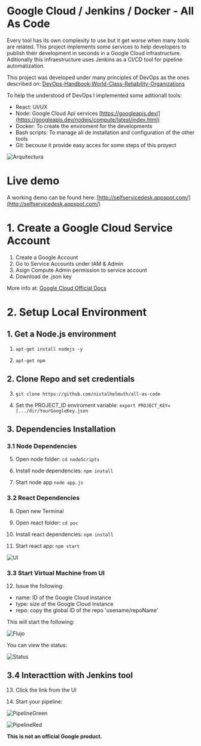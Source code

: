 
# Google Cloud / Jenkins / Docker - All As Code

Every tool has its own complexity to use but it get worse when many tools are related. This project implements some services to help developers to publish their development in seconds in a Google Cloud infrastructure. Aditionally this infraestructure uses Jenkins as a CI/CD tool for pipeline automatization.

This project was developed under many principles of DevOps as the ones described on: [DevOps-Handbook-World-Class-Reliability-Organizations](https://www.amazon.com/DevOps-Handbook-World-Class-Reliability-Organizations/dp/1942788002)

To help the understood of DevOps I implemented some aditionall tools:

* React: UI/UX
* Node: Google Cloud Api services [https://googleapis.dev/](https://googleapis.dev/nodejs/compute/latest/index.html)
* Docker: To create the enviroment for the developments
* Bash scripts: To manage all de installation and configuration of the other tools
* Git: becouse it provide easy acces for some steps of this proyect


![Arquitectura](https://github.com/nistalhelmuth/all-as-code/blob/master/Arquitectura.png "Architecture")


# Live demo

A working demo can be found here: [http://selfservicedesk.appspot.com/](http://selfservicedesk.appspot.com/)

# 1. Create a Google Cloud Service Account

1. Create a Google Account
2. Go to Service Accounts under IAM & Admin
3. Asign Compute Admin permission to service account
4. Download de .json key

More info at: [Google Cloud Official Docs](https://cloud.google.com/iam/docs/creating-managing-service-accounts)


# 2. Setup Local Environment

## 1. Get a Node.js environment

1. `apt-get install nodejs -y`

2. `apt-get npm`

## 2. Clone Repo and set credentials

3. `git clone https://github.com/nistalhelmuth/all-as-code`

4. Set the PROJECT_ID enviroment variable: `export PROJECT_KEY=[.../dir/YourGoogleKey.json`

## 3. Dependencies Installation
### 3.1 Node Dependencies

5. Open node folder: `cd nodeScripts`

6. Install node dependencies: `npm install`

7. Start node app `node app.js`

### 3.2 React Dependencies

8. Open new Terminal

9. Open react folder: `cd poc`

10. Install react dependencies: `npm install`

11. Start react app: `npm start`

![UI](https://github.com/nistalhelmuth/all-as-code/blob/master/Arquitectura.png "Architecture")

### 3.3 Start Virtual Machine from UI

12. Issue the following:

* name: ID of the Google Cloud instance 
* type: size of the Google Cloud Instance
* repo: copy the global ID of the repo 'usename/repoName'

This will start the following:

![Flujo](https://github.com/nistalhelmuth/all-as-code/blob/master/Flujo.png "Flujo")

You can view the status:

![Status](https://github.com/nistalhelmuth/all-as-code/blob/master/Flujo.png "Status")

## 3.4 Interacttion with Jenkins tool

13. Click the link from the UI

12. Start your pipeline:

![PipelineGreen](https://github.com/nistalhelmuth/all-as-code/blob/master/Flujo.png "Flujo")

![PipelineRed](https://github.com/nistalhelmuth/all-as-code/blob/master/Flujo.png "Flujo")

**This is not an official Google product.**
